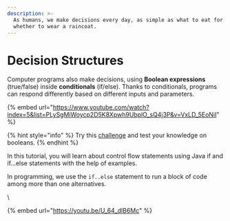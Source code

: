 ```yaml
---
description: >-
  As humans, we make decisions every day, as simple as what to eat for lunch or
  whether to wear a raincoat.
---
```


# Decision Structures

Computer programs also make decisions, using **Boolean expressions** (true/false) inside **conditionals** (if/else). Thanks to conditionals, programs can respond differently based on different inputs and parameters.

{% embed url="https://www.youtube.com/watch?index=5&list=PLySgMiWoycp2D5K8Xpwh9UbplO_sQ4j3P&v=VxLD_5EoNiI" %}

{% hint style="info" %}
Try this [challenge](https://www.scaler.com/topics/challenge/251161/conditional-operators-in-java/) and test your knowledge on booleans.&#x20;
{% endhint %}

In this tutorial, you will learn about control flow statements using Java if and if...else statements with the help of examples.

In programming, we use the `if..else` statement to run a block of code among more than one alternatives.

\


{% embed url="https://youtu.be/U_64_dlB6Mc" %}
